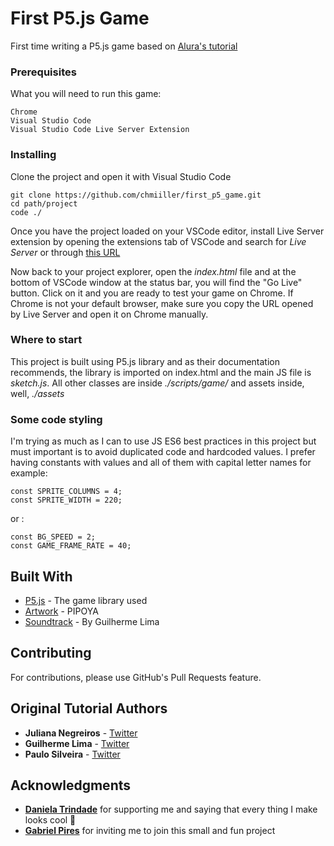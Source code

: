 # First P5.js Game

First time writing a P5.js game based on [Alura's tutorial](https://www.alura.com.br/imersao-gamedev-javascript/)

### Prerequisites

What you will need to run this game:

```
Chrome
Visual Studio Code
Visual Studio Code Live Server Extension
```

### Installing

Clone the project and open it with Visual Studio Code

```
git clone https://github.com/chmiiller/first_p5_game.git
cd path/project
code ./
```

Once you have the project loaded on your VSCode editor, install Live Server extension by opening the extensions tab of VSCode and search for *Live Server* or through [this URL](https://marketplace.visualstudio.com/items?itemName=ritwickdey.LiveServer)

Now back to your project explorer, open the *index.html* file and at the bottom of VSCode window at the status bar, you will find the "Go Live" button. Click on it and you are ready to test your game on Chrome. If Chrome is not your default browser, make sure you copy the URL opened by Live Server and open it on Chrome manually.

### Where to start

This project is built using P5.js library and as their documentation recommends, the library is imported on index.html and the main JS file is *sketch.js*. All other classes are inside *./scripts/game/* and assets inside, well, *./assets*

### Some code styling

I'm trying as much as I can to use JS ES6 best practices in this project but must important is to avoid duplicated code and hardcoded values. I prefer having constants with values and all of them with capital letter names for example:

```
const SPRITE_COLUMNS = 4;
const SPRITE_WIDTH = 220;
```

or :

```
const BG_SPEED = 2;
const GAME_FRAME_RATE = 40;
```

## Built With

* [P5.js](https://p5js.org) - The game library used
* [Artwork](https://pipoya.itch.io/pipoya-free-2d-game-character-sprites) - PIPOYA
* [Soundtrack](https://twitter.com/guilhermebzlima) - By Guilherme Lima

## Contributing

For contributions, please use GitHub's Pull Requests feature.

## Original Tutorial Authors

* **Juliana Negreiros** - [Twitter](https://twitter.com/juunegreiros)
* **Guilherme Lima** - [Twitter](https://twitter.com/guilhermebzlima)
* **Paulo Silveira** - [Twitter](https://twitter.com/paulo_caelum)

## Acknowledgments

* **[Daniela Trindade](https://github.com/dadaniela)** for supporting me and saying that every thing I make looks cool 🖤
* **[Gabriel Pires](https://github.com/gabrielpires)** for inviting me to join this small and fun project

